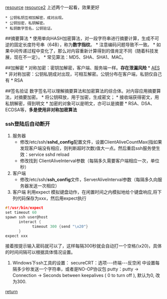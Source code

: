[resource](http://www.jianshu.com/p/33461b619d53)
[resource2](http://www.cnblogs.com/ymy124/archive/2012/04/04/2432432.html)
上述两个一起看，效果更好

    * 公钥私钥互相加解密，成对出现。
    * 公钥加密，私钥解密。
    * 私钥数字签名，公钥验证。

##摘要算法
    * 使用单向HASH加密算法，对一段字符串进行摘要计算，生成不可逆的固定长度符号串（64B），称为**数字指纹**。
    * 注意编码问题导致不一致。
    * 如果中间传递过程中变化了，那么对内容重新计算得到的值肯定不同（随着科技发展，现在不一定）。
    * 常见算法：MD5、SHA、SHA1、MAC。
    
##加解密 
    * 对称加密：密钥加解密，客户端、服务端一样。**存在泄漏风险**
        * [AES](AES.md)
    * 非对称加密：公钥私钥成对出现，可相互解密。公钥分布在客户端，私钥仅自己有
        * RSA
    
##签名验证
数字签名可以理解摘要算法和加密算法的综合体。对内容应用摘要算法，对摘要加密。
    * 将公钥释放，用于加密，生成密文；
    * 接收端获得密文，用私钥解密，得到明文
    * 加密的对象可以是明文，亦可以是摘要
    * RSA、DSA、ECDSA等，**多是使用非对称加密算法**
    
### ssh登陆后自动断开
1. 服务器
    * 修改/etc/ssh/**sshd_config**配置文件，设置ClientAliveCountMax(指如果发现客户端没有相应，则判断超时次数)值大一点。然后重启ssh服务使生效：service sshd reload
    * 修改找到 ClientAliveInterval参数（每隔多久需要客户端相应一次，单位秒） 
1. 客户端
    * 修改/etc/ssh/**ssh_config**文件，ServerAliveInterval参数（每隔多久向服务器发送一次相应）
1. 客户端
利用expect 模拟键盘动作，在闲置时间之内模拟地给个键盘响应,将下列代码保存为xxx，然后用expect执行
```C
#!/usr/bin/expect  
set timeout 60  
spawn ssh user@host   
      interact {          
            timeout 300 {send "\x20"}  
      } 
expect xxx
```
接着按提示输入密码就可以了，这样每隔300秒就会自动打一个空格(\x20)，具体的时间间隔可以根据具体情况设置。

1. Windows下ssh工具的设置：
secureCRT：选项---终端---反空闲 中设置每隔多少秒发送一个字符串，或者是NO-OP协议包
putty：putty -> Connection -> Seconds between keepalives ( 0 to turn off ), 默认为0, 改为300.


[return](README.md)